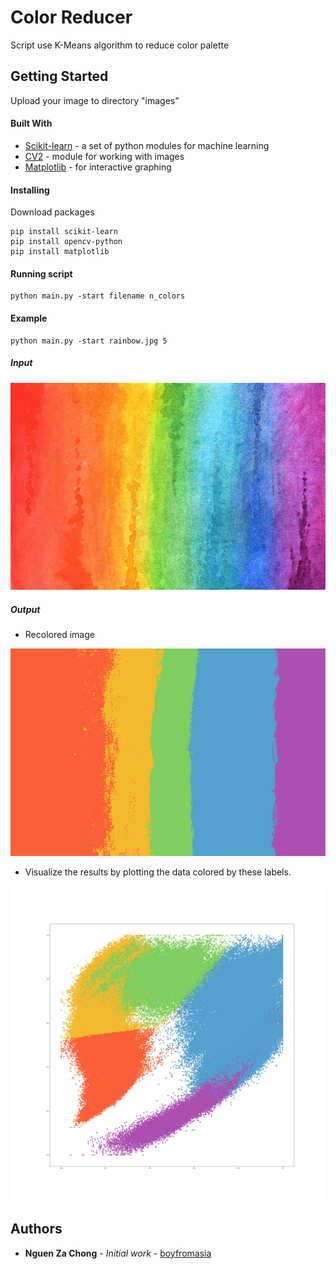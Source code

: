 # Color Reducer

Script use K-Means algorithm to reduce color palette

## Getting Started

Upload your image to directory "images" 


#### Built With

* [Scikit-learn](https://scikit-learn.org/) - a set of python modules for machine learning
* [CV2](https://opencv.org) - module for working with images
* [Matplotlib](https://matplotlib.org/) - for interactive graphing

#### Installing
Download packages
```
pip install scikit-learn 
pip install opencv-python
pip install matplotlib
```

#### Running script
```
python main.py -start filename n_colors
```

#### Example
```
python main.py -start rainbow.jpg 5
```

##### Input
![Image](https://github.com/boyfromasia/reduce_color_script/raw/master/images/rainbow.jpg)

##### Output
* Recolored image

![Image](https://github.com/boyfromasia/reduce_color_script/raw/master/output/recolored.png)

* Visualize the results by plotting the data colored by these labels. 

![Image](https://github.com/boyfromasia/reduce_color_script/raw/master/output/plot.png)


## Authors

* **Nguen Za Chong** - *Initial work* - [boyfromasia](https://github.com/boyfromasia)
